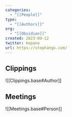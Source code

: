 ```yaml
---
categories:
  - "[[People]]"
type:
  - "[[Authors]]"
org:
  - "[[Obsidian]]"
created: 2023-09-12
twitter: kepano
url: https://stephango.com/
---
```

## Clippings

![[Clippings.base#Author]]

## Meetings

![[Meetings.base#Person]]